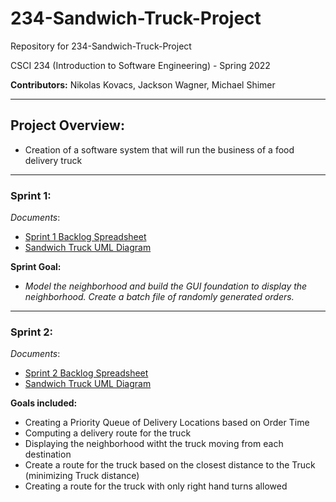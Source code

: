 # 234-Sandwich-Truck-Project

Repository for 234-Sandwich-Truck-Project

CSCI 234 (Introduction to Software Engineering) - Spring 2022

**Contributors:** Nikolas Kovacs, Jackson Wagner, Michael Shimer



---
## Project Overview:

- Creation of a software system that will run the business of a food delivery truck

---

### Sprint 1: 
*Documents*:
 - [Sprint 1 Backlog Spreadsheet](https://docs.google.com/spreadsheets/d/1dCywnvdkOuftok5vNE39xSt9anSWkck5EAbAx4W9aYU/edit?usp=sharing)
 - [Sandwich Truck UML Diagram](https://lucid.app/lucidchart/932988ef-f22d-4d04-b39d-3a65a11236fe/edit?invitationId=inv_91029a7d-43b5-4ddf-94fe-f16673a04c81&page=0_0#)
 
**Sprint Goal:** 
 - _Model the neighborhood and build the GUI foundation to display the neighborhood. Create a batch file of randomly generated orders._  

---


### Sprint 2:
*Documents*:
 - [Sprint 2 Backlog Spreadsheet](https://docs.google.com/spreadsheets/d/1dCywnvdkOuftok5vNE39xSt9anSWkck5EAbAx4W9aYU/edit?usp=sharing)
 - [Sandwich Truck UML Diagram](https://lucid.app/lucidchart/932988ef-f22d-4d04-b39d-3a65a11236fe/edit?invitationId=inv_91029a7d-43b5-4ddf-94fe-f16673a04c81&page=0_0#)

**Goals included:**

   - Creating a Priority Queue of Delivery Locations based on Order Time
   - Computing a delivery route for the truck
   -  Displaying the neighborhood witht the truck moving from each destination
   -  Create a route for the truck based on the closest distance to the Truck (minimizing Truck distance)
   -  Creating a route for the truck with only right hand turns allowed

